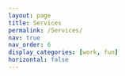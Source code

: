 ```yaml
---
layout: page
title: Services
permalink: /Services/
nav: true
nav_order: 6
display_categories: [work, fun]
horizontal: false
---
```



